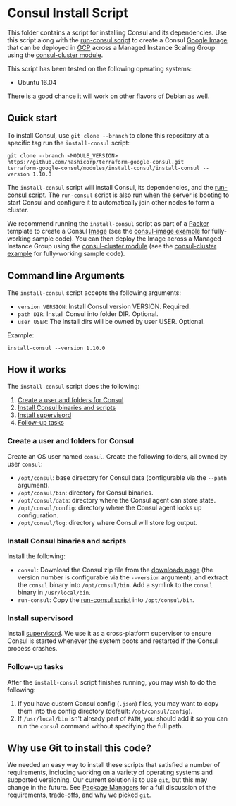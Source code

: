 # Consul Install Script

This folder contains a script for installing Consul and its dependencies. Use this script along with the
[run-consul script](https://github.com/hashicorp/terraform-google-consul/tree/master/modules/run-consul) to create a Consul [Google Image](https://cloud.google.com/compute/docs/images)
that can be deployed in [GCP](https://cloud.google.com) across a Managed Instance Scaling Group using the
[consul-cluster module](https://github.com/hashicorp/terraform-google-consul/tree/master/modules/consul-cluster).

This script has been tested on the following operating systems:

* Ubuntu 16.04

There is a good chance it will work on other flavors of Debian as well.



## Quick start

To install Consul, use `git clone --branch` to clone this repository at a specific tag run the `install-consul` script:

```
git clone --branch <MODULE_VERSION> https://github.com/hashicorp/terraform-google-consul.git
terraform-google-consul/modules/install-consul/install-consul --version 1.10.0
```

The `install-consul` script will install Consul, its dependencies, and the [run-consul script](https://github.com/hashicorp/terraform-google-consul/tree/master/modules/run-consul).
The `run-consul` script is also run when the server is booting to start Consul and configure it to automatically
join other nodes to form a cluster.

We recommend running the `install-consul` script as part of a [Packer](https://www.packer.io/) template to create a
Consul [Image](https://cloud.google.com/compute/docs/images) (see the [consul-image example](https://github.com/hashicorp/terraform-google-consul/tree/master/examples/consul-image) for
fully-working sample code). You can then deploy the Image across a Managed Instance Group using the [consul-cluster
module](https://github.com/hashicorp/terraform-google-consul/tree/master/modules/consul-cluster) (see the [consul-cluster example](https://github.com/hashicorp/terraform-google-consul/tree/master/examples/consul-cluster) for fully-working sample code).




## Command line Arguments

The `install-consul` script accepts the following arguments:

* `version VERSION`: Install Consul version VERSION. Required.
* `path DIR`: Install Consul into folder DIR. Optional.
* `user USER`: The install dirs will be owned by user USER. Optional.

Example:

```
install-consul --version 1.10.0
```



## How it works

The `install-consul` script does the following:

1. [Create a user and folders for Consul](#create-a-user-and-folders-for-consul)
1. [Install Consul binaries and scripts](#install-consul-binaries-and-scripts)
1. [Install supervisord](#install-supervisord)
1. [Follow-up tasks](#follow-up-tasks)


### Create a user and folders for Consul

Create an OS user named `consul`. Create the following folders, all owned by user `consul`:

* `/opt/consul`: base directory for Consul data (configurable via the `--path` argument).
* `/opt/consul/bin`: directory for Consul binaries.
* `/opt/consul/data`: directory where the Consul agent can store state.
* `/opt/consul/config`: directory where the Consul agent looks up configuration.
* `/opt/consul/log`: directory where Consul will store log output.


### Install Consul binaries and scripts

Install the following:

* `consul`: Download the Consul zip file from the [downloads page](https://www.consul.io/downloads.html) (the version
  number is configurable via the `--version` argument), and extract the `consul` binary into `/opt/consul/bin`. Add a
  symlink to the `consul` binary in `/usr/local/bin`.
* `run-consul`: Copy the [run-consul script](https://github.com/hashicorp/terraform-google-consul/tree/master/modules/run-consul) into `/opt/consul/bin`.


### Install supervisord

Install [supervisord](http://supervisord.org/). We use it as a cross-platform supervisor to ensure Consul is started
whenever the system boots and restarted if the Consul process crashes.


### Follow-up tasks

After the `install-consul` script finishes running, you may wish to do the following:

1. If you have custom Consul config (`.json`) files, you may want to copy them into the config directory (default:
   `/opt/consul/config`).
1. If `/usr/local/bin` isn't already part of `PATH`, you should add it so you can run the `consul` command without
   specifying the full path.



## Why use Git to install this code?

We needed an easy way to install these scripts that satisfied a number of requirements, including working on a variety
of operating systems and supported versioning. Our current solution is to use `git`, but this may change in the future.
See [Package Managers](https://github.com/hashicorp/terraform-google-consul/tree/master/blob/master/_docs/package-managers.md) for a
full discussion of the requirements, trade-offs, and why we picked `git`.
